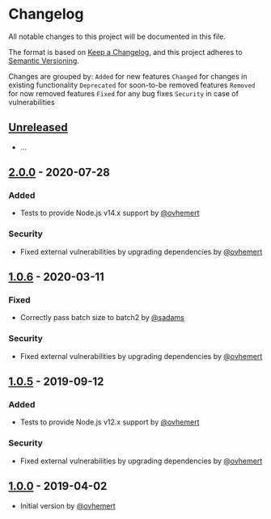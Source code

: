 # Changelog

All notable changes to this project will be documented in this file.

The format is based on [Keep a Changelog](https://keepachangelog.com/en/1.0.0/),
and this project adheres to [Semantic Versioning](https://semver.org/spec/v2.0.0.html).

Changes are grouped by:
`Added` for new features
`Changed` for changes in existing functionality
`Deprecated` for soon-to-be removed features
`Removed` for now removed features
`Fixed` for any bug fixes
`Security` in case of vulnerabilities

## [Unreleased](https://github.com/ovhemert/pino-applicationinsights/compare/v2.0.0...HEAD)

- ...

## [2.0.0](https://github.com/ovhemert/pino-applicationinsights/compare/v1.0.6...v2.0.0) - 2020-07-28

### Added

- Tests to provide Node.js v14.x support by [@ovhemert](https://github.com/ovhemert)

### Security

- Fixed external vulnerabilities by upgrading dependencies by [@ovhemert](https://github.com/ovhemert)

## [1.0.6](https://github.com/ovhemert/pino-applicationinsights/compare/v1.0.5...v1.0.6) - 2020-03-11

### Fixed

- Correctly pass batch size to batch2 by [@sadams](https://github.com/sadams)

### Security

- Fixed external vulnerabilities by upgrading dependencies by [@ovhemert](https://github.com/ovhemert)

## [1.0.5](https://github.com/ovhemert/pino-applicationinsights/compare/v1.0.0...v1.0.5) - 2019-09-12

### Added

- Tests to provide Node.js v12.x support by [@ovhemert](https://github.com/ovhemert)

### Security

- Fixed external vulnerabilities by upgrading dependencies by [@ovhemert](https://github.com/ovhemert)

## [1.0.0](https://github.com/ovhemert/pino-applicationinsights/releases/tag/v1.0.0) - 2019-04-02

- Initial version by [@ovhemert](https://github.com/ovhemert)

